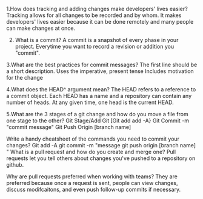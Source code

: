 1.How does tracking and adding changes make developers' lives easier?
Tracking allows for all changes to be recorded and by whom. It makes developers' lives easier because it can be done remotely and many people can make changes at once.

2. What is a commit?
A commit is a snapshot of every phase in your project. Everytime you want to record a revision or addition you "commit".

3.What are the best practices for commit messages?
The first line should be  a short description.
Uses the imperative, present tense
Includes motivation for the change

4.What does the HEAD^ argument mean?
The HEAD refers to a reference to a commit object. Each HEAD has a name and a repository can contain any number of heads. At any given time, one head is the current HEAD.

5.What are the 3 stages of a git change and how do you move a file from one stage to the other?
Git Stage/Add Git [Git add add -A}
Git Commit -m "commit message"
Git Push Origin [branch name]

Write a handy cheatsheet of the commands you need to commit your changes?
Git add -A
git commit -m "message
git push origin [branch name]
"
What is a pull request and how do you create and merge one?
Pull requests let you tell others about changes you've pushed to a repository on github.

Why are pull requests preferred when working with teams?
They are preferred because once a request is sent, people can view changes, discuss modifcaitons, and even push follow-up commits if necessary.

